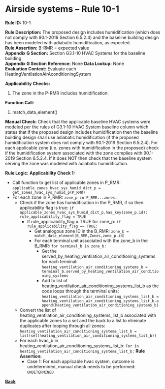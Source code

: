 # Airside systems – Rule 10-1

**Rule ID:** 10-1
 
**Rule Description:** The proposed design includes humidification (which does not comply with 90.1-2019 Section 6.5.2.4) and the baseline building design has been modeled with adiabatic humidification, as expected.  
**Rule Assertion:** B-RMR = expected value                                           
**Appendix G Section:** Section G3.1-10 HVAC Systems for the baseline building  
**Appendix G Section Reference:** None
**Data Lookup:** None  
**Evaluation Context:** Evaluate each HeatingVentilationAirAconditioningSystem  

**Applicability Checks:** 

1. The zone in the P-RMR includes humidification.

**Function Call:** 

1. match_data_element()

**Manual Check:** Check that the applicable baseline HVAC systems were modeled per the rules of G3.1-10 HVAC System baseline column which states that if the proposed design includes humidification then the baseline building design shall use adiabatic humidification (if the proposed humidification system does not comply with 90.1-2019 Section 6.5.2.4). For each applicable zone (i.e. zones with humidification in the proposed) check if the humidification system associated with the zone complies with 90.1-2019 Section 6.5.2.4. If it does NOT then check that the baseline system serving the zone was modeled with adiabatic humidification. 
 


**Rule Logic:**
**Applicability Check 1:** 
- Call function to get list of applicable zones in P_RMR: `applicable_zones_hvac_sys_humid_dict_p = get_zones_hvac_sys_humid_p(P_RMR)`
- For each zone in P_RMR: `zone_p in P_RMR...zones:`
    - Check if the zone has humidification in the P_RMR, if so then applicability flag is true: `if applicable_zones_hvac_sys_humid_dict_p.has_key(zone_p.id): rule_applicability_flag = TRUE`
        - If rule_applicability_flag = TRUE for zone_p: `if rule_applicability_flag == TRUE:`
            - Get analogous zone ID in the B_RMR: `zone_b = match_data_element(B_RMR,Zones,zone_p.id)`
            - For each terminal unit associated with the zone_b in the B_RMR: `for terminal_b in zone_b:`
                - Get the served_by_heating_ventilation_air_conditioning_systems for each terminal: `heating_ventilation_air_conditioning_systems_b = terminal_b.served_by_heating_ventilation_air_conditioning_systems`
                - Add to list of heating_ventilation_air_conditioning_systems_list_b as the code loops through the terminal units: `heating_ventilation_air_conditioning_systems_list_b = heating_ventilation_air_conditioning_systems_list_b.append(heating_ventilation_air_conditioning_systems_b)`                
    - Convert the list of heating_ventilation_air_conditioning_systems_list_b associated with the applicable zones to a set and the back to a list to eliminate duplicates after looping through all zones: `heating_ventilation_air_conditioning_systems_list_b = list(set(heating_ventilation_air_conditioning_systems_list_b))`
    - For each hvac_b in heating_ventilation_air_conditioning_systems_list_b: `For in heating_ventilation_air_conditioning_systems_list_b:` 
        **Rule Assertion:**
        - Case 1: For each applicable hvac system, outcome is undetermined, manual check needs to be performed: `UNDETERMINED`
    


 **[Back](../_toc.md)**
